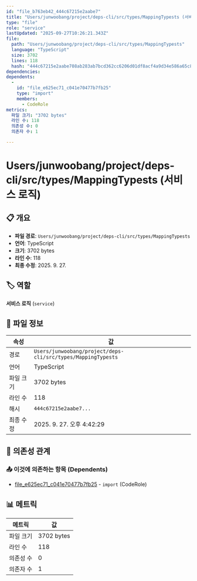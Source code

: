 ```yaml
---
id: "file_b763eb42_444c67215e2aabe7"
title: "Users/junwoobang/project/deps-cli/src/types/MappingTypests (서비스 로직)"
type: "file"
role: "service"
lastUpdated: "2025-09-27T10:26:21.343Z"
file:
  path: "Users/junwoobang/project/deps-cli/src/types/MappingTypests"
  language: "TypeScript"
  size: 3702
  lines: 118
  hash: "444c67215e2aabe708ab283ab7bcd362cc6206d01df8acf4a9d34e586a65c82f"
dependencies:
dependents:
  -
    id: "file_e625ec71_c041e70477b7fb25"
    type: "import"
    members:
      - CodeRole
metrics:
  파일 크기: "3702 bytes"
  라인 수: 118
  의존성 수: 0
  의존자 수: 1

---
```


# Users/junwoobang/project/deps-cli/src/types/MappingTypests (서비스 로직)

## 📋 개요

- **파일 경로**: `Users/junwoobang/project/deps-cli/src/types/MappingTypests`
- **언어**: TypeScript
- **크기**: 3702 bytes
- **라인 수**: 118
- **최종 수정**: 2025. 9. 27.

## 🏷️ 역할

**서비스 로직** (`service`)

## 📄 파일 정보

| 속성 | 값 |
|------|----|
| 경로 | `Users/junwoobang/project/deps-cli/src/types/MappingTypests` |
| 언어 | TypeScript |
| 파일 크기 | 3702 bytes |
| 라인 수 | 118 |
| 해시 | `444c67215e2aabe7...` |
| 최종 수정 | 2025. 9. 27. 오후 4:42:29 |

## 🔗 의존성 관계

### 📤 이것에 의존하는 항목 (Dependents)

- [file_e625ec71_c041e70477b7fb25](file_e625ec71_c041e70477b7fb25.md) - `import` (CodeRole)

## 📊 메트릭

| 메트릭 | 값 |
|--------|----|
| 파일 크기 | 3702 bytes |
| 라인 수 | 118 |
| 의존성 수 | 0 |
| 의존자 수 | 1 |

